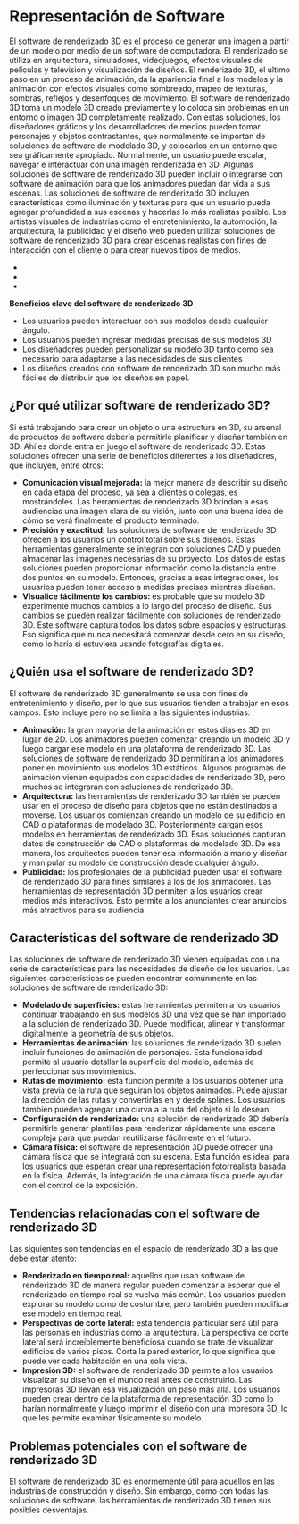 
# Representación de Software

El software de renderizado 3D es el proceso de generar una imagen a partir de un modelo
por medio de un software de computadora. El renderizado se utiliza en arquitectura,
simuladores, videojuegos, efectos visuales de películas y televisión y visualización de
diseños. El renderizado 3D, el último paso en un proceso de animación, da la apariencia
final a los modelos y la animación con efectos visuales como sombreado, mapeo de
texturas, sombras, reflejos y desenfoques de movimiento.
El software de renderizado 3D toma un modelo 3D creado previamente y lo coloca sin
problemas en un entorno o imagen 3D completamente realizado. Con estas soluciones, los
diseñadores gráficos y los desarrolladores de medios pueden tomar personajes y objetos
contrastantes, que normalmente se importan de soluciones de software de modelado 3D, y
colocarlos en un entorno que sea gráficamente apropiado. Normalmente, un usuario puede
escalar, navegar e interactuar con una imagen renderizada en 3D. Algunas soluciones de
software de renderizado 3D pueden incluir o integrarse con software de animación para que
los animadores puedan dar vida a sus escenas. Las soluciones de software de renderizado
3D incluyen características como iluminación y texturas para que un usuario pueda agregar
profundidad a sus escenas y hacerlas lo más realistas posible. Los artistas visuales de
industrias como el entretenimiento, la automoción, la arquitectura, la publicidad y el diseño
web pueden utilizar soluciones de software de renderizado 3D para crear escenas realistas
con fines de interacción con el cliente o para crear nuevos tipos de medios.

<ul>
<li></li>
<li></li>
<li></li>
</ul>
<b>Beneficios clave del software de renderizado 3D</b>
<ul>
<li>Los usuarios pueden interactuar con sus modelos desde cualquier ángulo.  </li>
<li>Los usuarios pueden ingresar medidas precisas de sus modelos 3D </li>
<li>Los diseñadores pueden personalizar su modelo 3D tanto como sea necesario para
adaptarse a las necesidades de sus clientes </li>
<li>Los diseños creados con software de renderizado 3D son mucho más fáciles de
distribuir que los diseños en papel.</li>
</ul>


## <b>¿Por qué utilizar software de renderizado 3D?</b>
Si está trabajando para crear un objeto o una estructura en 3D, su arsenal de productos de
software debería permitirle planificar y diseñar también en 3D. Ahí es donde entra en juego
el software de renderizado 3D. Estas soluciones ofrecen una serie de beneficios diferentes
a los diseñadores, que incluyen, entre otros:
<ul>
<li><b>Comunicación visual mejorada:</b> la mejor manera de describir su diseño en cada
etapa del proceso, ya sea a clientes o colegas, es mostrándoles. Las herramientas
de renderizado 3D brindan a esas audiencias una imagen clara de su visión, junto
con una buena idea de cómo se verá finalmente el producto terminado. </li>
<li><b>Precisión y exactitud:</b> las soluciones de software de renderizado 3D ofrecen a los
usuarios un control total sobre sus diseños. Estas herramientas generalmente se integran con soluciones CAD y pueden almacenar las imágenes necesarias de su
proyecto. Los datos de estas soluciones pueden proporcionar información como la
distancia entre dos puntos en su modelo. Entonces, gracias a esas integraciones, los
usuarios pueden tener acceso a medidas precisas mientras diseñan. </li>
<li> <b>Visualice fácilmente los cambios: </b>es probable que su modelo 3D experimente
muchos cambios a lo largo del proceso de diseño. Sus cambios se pueden realizar
fácilmente con soluciones de renderizado 3D. Este software captura todos los datos
sobre espacios y estructuras. Eso significa que nunca necesitará comenzar desde
cero en su diseño, como lo haría si estuviera usando fotografías digitales. </li>
</ul>


## ¿Quién usa el software de renderizado 3D?
El software de renderizado 3D generalmente se usa con fines de entretenimiento y diseño,
por lo que sus usuarios tienden a trabajar en esos campos. Esto incluye pero no se limita a
las siguientes industrias:
<ul>
<li><b> Animación: </b>la gran mayoría de la animación en estos días es 3D en lugar de 2D.
Los animadores pueden comenzar creando un modelo 3D y luego cargar ese
modelo en una plataforma de renderizado 3D. Las soluciones de software de
renderizado 3D permitirán a los animadores poner en movimiento sus modelos 3D
estáticos. Algunos programas de animación vienen equipados con capacidades de
renderizado 3D, pero muchos se integrarán con soluciones de renderizado 3D. </li>
<li> <b>Arquitectura:</b> las herramientas de renderizado 3D también se pueden usar en el
proceso de diseño para objetos que no están destinados a moverse. Los usuarios
comienzan creando un modelo de su edificio en CAD o plataformas de modelado
3D. Posteriormente cargan esos modelos en herramientas de renderizado 3D. Esas
soluciones capturan datos de construcción de CAD o plataformas de modelado 3D.
De esa manera, los arquitectos pueden tener esa información a mano y diseñar y
manipular su modelo de construcción desde cualquier ángulo. </li>
<li><b> Publicidad:</b> los profesionales de la publicidad pueden usar el software de
renderizado 3D para fines similares a los de los animadores. Las herramientas de
representación 3D permiten a los usuarios crear medios más interactivos. Esto
permite a los anunciantes crear anuncios más atractivos para su audiencia.
 </li>
</ul>

## Características del software de renderizado 3D

Las soluciones de software de renderizado 3D vienen equipadas con una serie de
características para las necesidades de diseño de los usuarios. Las siguientes
características se pueden encontrar comúnmente en las soluciones de software de
renderizado 3D:
<ul>
<li><b>Modelado de superficies:</b> estas herramientas permiten a los usuarios continuar
trabajando en sus modelos 3D una vez que se han importado a la solución de
renderizado 3D. Puede modificar, alinear y transformar digitalmente la geometría de
sus objetos. </li>
<li><b>Herramientas de animación: </b>las soluciones de renderizado 3D suelen incluir
funciones de animación de personajes. Esta funcionalidad permite al usuario detallar
la superficie del modelo, además de perfeccionar sus movimientos.</li>
<li><b>Rutas de movimiento:</b> esta función permite a los usuarios obtener una vista previa de
la ruta que seguirán los objetos animados. Puede ajustar la dirección de las rutas y
convertirlas en y desde splines. Los usuarios también pueden agregar una curva a la
ruta del objeto si lo desean.</li>
<li><b>Configuración de renderizado:</b> una solución de renderizado 3D debería permitirle
generar plantillas para renderizar rápidamente una escena compleja para que
puedan reutilizarse fácilmente en el futuro.  </li>
<li><b>Cámara física:</b> el software de representación 3D puede ofrecer una cámara física
que se integrará con su escena. Esta función es ideal para los usuarios que esperan
crear una representación fotorrealista basada en la física. Además, la integración de
una cámara física puede ayudar con el control de la exposición.</li>
</ul>

## Tendencias relacionadas con el software de renderizado 3D

Las siguientes son tendencias en el espacio de renderizado 3D a las que debe estar atento:
<ul>
<li><b>Renderizado en tiempo real:</b> aquellos que usan software de renderizado 3D de
manera regular pueden comenzar a esperar que el renderizado en tiempo real se
vuelva más común. Los usuarios pueden explorar su modelo como de costumbre,
pero también pueden modificar ese modelo en tiempo real.</li>
<li><b>Perspectivas de corte lateral:</b> esta tendencia particular será útil para las personas
en industrias como la arquitectura. La perspectiva de corte lateral será
increíblemente beneficiosa cuando se trate de visualizar edificios de varios pisos.
Corta la pared exterior, lo que significa que puede ver cada habitación en una sola
vista.</li>
<li><b>Impresión 3D:</b> el software de renderizado 3D permite a los usuarios visualizar su
diseño en el mundo real antes de construirlo. Las impresoras 3D llevan esa
visualización un paso más allá. Los usuarios pueden crear dentro de la plataforma
de representación 3D como lo harían normalmente y luego imprimir el diseño con
una impresora 3D, lo que les permite examinar físicamente su modelo.</li>
</ul>


## Problemas potenciales con el software de renderizado 3D

El software de renderizado 3D es enormemente útil para aquellos en las industrias de
construcción y diseño. Sin embargo, como con todas las soluciones de software, las
herramientas de renderizado 3D tienen sus posibles desventajas.
 
